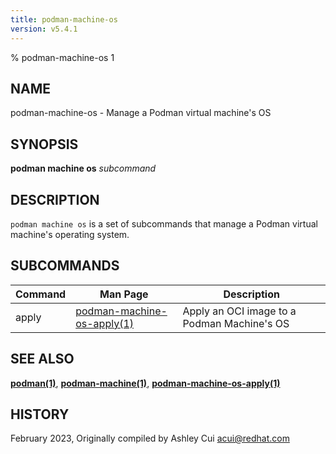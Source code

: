 ```yaml
---
title: podman-machine-os
version: v5.4.1
---
```


% podman-machine-os 1

## NAME
podman\-machine\-os - Manage a Podman virtual machine's OS

## SYNOPSIS
**podman machine os** *subcommand*

## DESCRIPTION
`podman machine os` is a set of subcommands that manage a Podman virtual machine's operating system.

## SUBCOMMANDS

| Command | Man Page                                                     | Description                                  |
|---------|--------------------------------------------------------------|----------------------------------------------|
| apply   | [podman-machine-os-apply(1)](podman-machine-os-apply.1.md)   | Apply an OCI image to a Podman Machine's OS  |

## SEE ALSO
**[podman(1)](podman.1.md)**, **[podman-machine(1)](podman-machine.1.md)**, **[podman-machine-os-apply(1)](podman-machine-os-apply.1.md)**

## HISTORY
February 2023, Originally compiled by Ashley Cui <acui@redhat.com>
